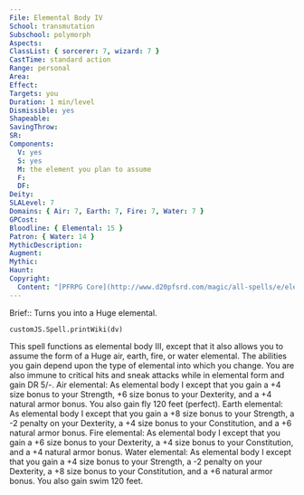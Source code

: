 ```yaml
---
File: Elemental Body IV
School: transmutation
Subschool: polymorph
Aspects: 
ClassList: { sorcerer: 7, wizard: 7 }
CastTime: standard action
Range: personal
Area: 
Effect: 
Targets: you
Duration: 1 min/level
Dismissible: yes
Shapeable: 
SavingThrow: 
SR: 
Components:
  V: yes
  S: yes
  M: the element you plan to assume
  F: 
  DF: 
Deity: 
SLALevel: 7
Domains: { Air: 7, Earth: 7, Fire: 7, Water: 7 }
GPCost: 
Bloodline: { Elemental: 15 }
Patron: { Water: 14 }
MythicDescription: 
Augment: 
Mythic: 
Haunt: 
Copyright:
  Content: "[PFRPG Core](http://www.d20pfsrd.com/magic/all-spells/e/elemental-body-i#TOC-Elemental-Body-IV)"
---
```

Brief:: Turns you into a Huge elemental.

```dataviewjs
customJS.Spell.printWiki(dv)
```

This spell functions as elemental body III, except that it also allows you to assume the form of a Huge air, earth, fire, or water elemental. The abilities you gain depend upon the type of elemental into which you change. You are also immune to critical hits and sneak attacks while in elemental form and gain DR 5/-. Air elemental: As elemental body I except that you gain a +4 size bonus to your Strength, +6 size bonus to your Dexterity, and a +4 natural armor bonus. You also gain fly 120 feet (perfect). Earth elemental: As elemental body I except that you gain a +8 size bonus to your Strength, a -2 penalty on your Dexterity, a +4 size bonus to your Constitution, and a +6 natural armor bonus. Fire elemental: As elemental body I except that you gain a +6 size bonus to your Dexterity, a +4 size bonus to your Constitution, and a +4 natural armor bonus. Water elemental: As elemental body I except that you gain a +4 size bonus to your Strength, a -2 penalty on your Dexterity, a +8 size bonus to your Constitution, and a +6 natural armor bonus. You also gain swim 120 feet.
